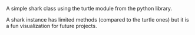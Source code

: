 
A simple shark class using the turtle module from the python library.

A shark instance has limited methods (compared to the turtle ones) but it is a fun visualization for future projects.
